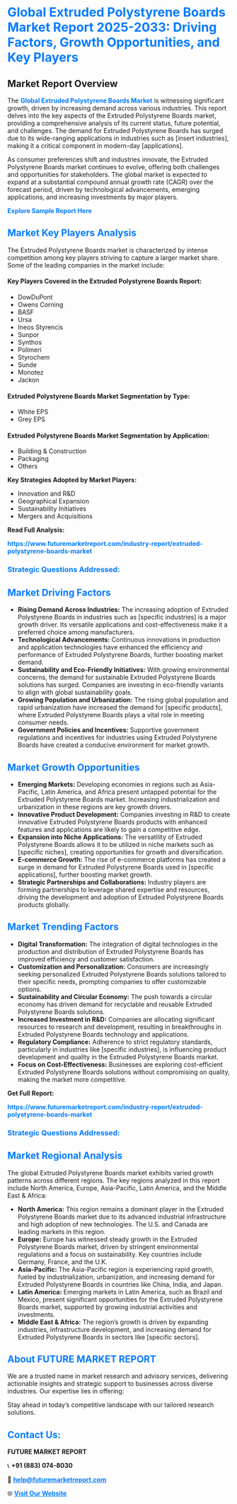 <h1 style="color: #007BFF;">Global Extruded Polystyrene Boards Market Report 2025-2033: Driving Factors, Growth Opportunities, and Key Players</h1>

<section id="overview">
<h2>Market Report Overview</h2>
<p>The <a href="https://www.futuremarketreport.com/industry-report/extruded-polystyrene-boards-market" style="color: #007BFF; text-decoration: none;"><strong>Global Extruded Polystyrene Boards Market</strong></a> is witnessing significant growth, driven by increasing demand across various industries. This report delves into the key aspects of the Extruded Polystyrene Boards market, providing a comprehensive analysis of its current status, future potential, and challenges. The demand for Extruded Polystyrene Boards has surged due to its wide-ranging applications in industries such as [insert industries], making it a critical component in modern-day [applications].</p>
<p>As consumer preferences shift and industries innovate, the Extruded Polystyrene Boards market continues to evolve, offering both challenges and opportunities for stakeholders. The global market is expected to expand at a substantial compound annual growth rate (CAGR) over the forecast period, driven by technological advancements, emerging applications, and increasing investments by major players.</p>
</section>

<section id="overview">
<p><a href="https://www.futuremarketreport.com/request-sample/reportId=59049" style="color: #007BFF; text-decoration: none;"><strong>Explore Sample Report Here</strong></a></p>
</section>

<section id="key-players">
<h2 style="color: #007BFF;">Market Key Players Analysis</h2>
<p>The Extruded Polystyrene Boards market is characterized by intense competition among key players striving to capture a larger market share. Some of the leading companies in the market include:</p>
<h4>Key Players Covered in the Extruded Polystyrene Boards Report:</h4>
<ul><li>DowDuPont</li><li>Owens Corning</li><li>BASF</li><li>Ursa</li><li>Ineos Styrencis</li><li>Sunpor</li><li>Synthos</li><li>Polimeri</li><li>Styrochem</li><li>Sunde</li><li>Monotez</li><li>Jackon</li></ul>
<h4>Extruded Polystyrene Boards Market Segmentation by Type:</h4>
<ul><li>White EPS</li><li>Grey EPS</li></ul>

<h4>Extruded Polystyrene Boards Market Segmentation by Application:</h4>
<ul><li>Building &amp; Construction</li><li>Packaging</li><li>Others</li></ul>
<p><strong>Key Strategies Adopted by Market Players:</strong></p>
<ul>
<li>Innovation and R&D</li>
<li>Geographical Expansion</li>
<li>Sustainability Initiatives</li>
<li>Mergers and Acquisitions</li>
</ul>
</section>

<section>
<p><strong>Read Full Analysis: </strong></p><a href="https://www.futuremarketreport.com/industry-report/extruded-polystyrene-boards-market" style="color: #007BFF; text-decoration: none;"><strong>https://www.futuremarketreport.com/industry-report/extruded-polystyrene-boards-market</strong></a>
<h3 style="color: #007BFF;">Strategic Questions Addressed:</h3>
</section>

<section id="driving-factors">
<h2 style="color: #007BFF;">Market Driving Factors</h2>
<ul>
<li><strong>Rising Demand Across Industries:</strong> The increasing adoption of Extruded Polystyrene Boards in industries such as [specific industries] is a major growth driver. Its versatile applications and cost-effectiveness make it a preferred choice among manufacturers.</li>
<li><strong>Technological Advancements:</strong> Continuous innovations in production and application technologies have enhanced the efficiency and performance of Extruded Polystyrene Boards, further boosting market demand.</li>
<li><strong>Sustainability and Eco-Friendly Initiatives:</strong> With growing environmental concerns, the demand for sustainable Extruded Polystyrene Boards solutions has surged. Companies are investing in eco-friendly variants to align with global sustainability goals.</li>
<li><strong>Growing Population and Urbanization:</strong> The rising global population and rapid urbanization have increased the demand for [specific products], where Extruded Polystyrene Boards plays a vital role in meeting consumer needs.</li>
<li><strong>Government Policies and Incentives:</strong> Supportive government regulations and incentives for industries using Extruded Polystyrene Boards have created a conducive environment for market growth.</li>
</ul>
</section>

<section id="growth-opportunities">
<h2 style="color: #007BFF;">Market Growth Opportunities</h2>
<ul>
<li><strong>Emerging Markets:</strong> Developing economies in regions such as Asia-Pacific, Latin America, and Africa present untapped potential for the Extruded Polystyrene Boards market. Increasing industrialization and urbanization in these regions are key growth drivers.</li>
<li><strong>Innovative Product Development:</strong> Companies investing in R&D to create innovative Extruded Polystyrene Boards products with enhanced features and applications are likely to gain a competitive edge.</li>
<li><strong>Expansion into Niche Applications:</strong> The versatility of Extruded Polystyrene Boards allows it to be utilized in niche markets such as [specific niches], creating opportunities for growth and diversification.</li>
<li><strong>E-commerce Growth:</strong> The rise of e-commerce platforms has created a surge in demand for Extruded Polystyrene Boards used in [specific applications], further boosting market growth.</li>
<li><strong>Strategic Partnerships and Collaborations:</strong> Industry players are forming partnerships to leverage shared expertise and resources, driving the development and adoption of Extruded Polystyrene Boards products globally.</li>
</ul>
</section>

<section id="trending-factors">
<h2 style="color: #007BFF;">Market Trending Factors</h2>
<ul>
<li><strong>Digital Transformation:</strong> The integration of digital technologies in the production and distribution of Extruded Polystyrene Boards has improved efficiency and customer satisfaction.</li>
<li><strong>Customization and Personalization:</strong> Consumers are increasingly seeking personalized Extruded Polystyrene Boards solutions tailored to their specific needs, prompting companies to offer customizable options.</li>
<li><strong>Sustainability and Circular Economy:</strong> The push towards a circular economy has driven demand for recyclable and reusable Extruded Polystyrene Boards solutions.</li>
<li><strong>Increased Investment in R&D:</strong> Companies are allocating significant resources to research and development, resulting in breakthroughs in Extruded Polystyrene Boards technology and applications.</li>
<li><strong>Regulatory Compliance:</strong> Adherence to strict regulatory standards, particularly in industries like [specific industries], is influencing product development and quality in the Extruded Polystyrene Boards market.</li>
<li><strong>Focus on Cost-Effectiveness:</strong> Businesses are exploring cost-efficient Extruded Polystyrene Boards solutions without compromising on quality, making the market more competitive.</li>
</ul>
</section>

<section>
<p><strong>Get Full Report: </strong></p><a href="https://www.futuremarketreport.com/industry-report/extruded-polystyrene-boards-market" style="color: #007BFF; text-decoration: none;"><strong>https://www.futuremarketreport.com/industry-report/extruded-polystyrene-boards-market</strong></a>
<h3 style="color: #007BFF;">Strategic Questions Addressed:</h3>
</section>


<section id="regional-analysis">
<h2 style="color: #007BFF;">Market Regional Analysis</h2>
<p>The global Extruded Polystyrene Boards market exhibits varied growth patterns across different regions. The key regions analyzed in this report include North America, Europe, Asia-Pacific, Latin America, and the Middle East & Africa:</p>
<ul>
<li><strong>North America:</strong> This region remains a dominant player in the Extruded Polystyrene Boards market due to its advanced industrial infrastructure and high adoption of new technologies. The U.S. and Canada are leading markets in this region.</li>
<li><strong>Europe:</strong> Europe has witnessed steady growth in the Extruded Polystyrene Boards market, driven by stringent environmental regulations and a focus on sustainability. Key countries include Germany, France, and the U.K.</li>
<li><strong>Asia-Pacific:</strong> The Asia-Pacific region is experiencing rapid growth, fueled by industrialization, urbanization, and increasing demand for Extruded Polystyrene Boards in countries like China, India, and Japan.</li>
<li><strong>Latin America:</strong> Emerging markets in Latin America, such as Brazil and Mexico, present significant opportunities for the Extruded Polystyrene Boards market, supported by growing industrial activities and investments.</li>
<li><strong>Middle East & Africa:</strong> The region’s growth is driven by expanding industries, infrastructure development, and increasing demand for Extruded Polystyrene Boards in sectors like [specific sectors].</li>
</ul>
</section>

<footer>
<h2 style="color: #007BFF;">About FUTURE MARKET REPORT</h2>
<p>We are a trusted name in market research and advisory services, delivering actionable insights and strategic support to businesses across diverse industries. Our expertise lies in offering:</p>

<p>Stay ahead in today’s competitive landscape with our tailored research solutions.</p>

<h2 style="color: #007BFF;">Contact Us:</h2>
<p><strong>FUTURE MARKET REPORT</strong></p>
<p>📞 <strong>+91 (883) 074-8030</strong></p>
<p>📧 <strong><a href="mailto:help@futuremarketreport.com" style="color: #007BFF;">help@futuremarketreport.com</a></strong></p>
<p>🌐 <strong><a href="https://www.futuremarketreport.com/" style="color: #007BFF;">Visit Our Website</a></strong></p>
</footer>